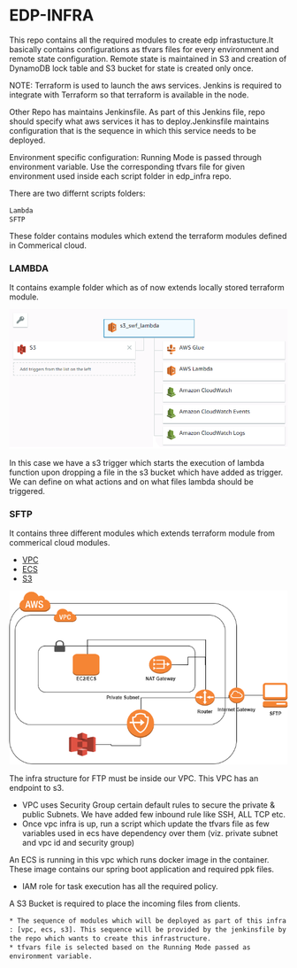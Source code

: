 # EDP-INFRA

This repo contains all the required modules to create edp infrastucture.It basically contains configurations as tfvars files for every environment and remote state configuration. Remote state is maintained in S3 and creation of DynamoDB lock table and S3 bucket for state is created only once.

NOTE:
Terraform is used to launch the aws services. Jenkins is required to integrate with Terraform so that terraform is available in the node.

Other Repo has maintains Jenkinsfile. As part of this Jenkins file, repo should specify what aws services it has to deploy.Jenkinsfile maintains configuration that is the sequence in which this service needs to be deployed.

Environment specific configuration: Running Mode is passed through environment variable. Use the corresponding tfvars file for given environment used inside each script folder in edp_infra repo. 

There are two differnt scripts folders:

```
Lambda
SFTP
```

These folder contains modules which extend the terraform modules defined in Commerical cloud.


### LAMBDA

It contains example folder which as of now extends locally stored terraform module. 

![LAMBDA](./images/lambda.png)

In this case we have a s3 trigger which starts the execution of lambda function upon dropping a file in the s3 bucket which have added as trigger. We can define on what actions and on what files lambda should be triggered.

### SFTP

It contains three different modules which extends terraform module from commerical cloud modules. 
* [VPC](https://github.optum.com/PE-IAC-AWS/aws_vpc) 
* [ECS](https://github.optum.com/PE-IAC-AWS/aws_ecs) 
* [S3](https://github.optum.com/PE-IAC-AWS/aws_s3)
	
![SFTP](./images/SFTP.png)

The infra structure for FTP must be inside our VPC. This VPC has an endpoint to s3.
* VPC uses Security Group certain default rules to secure the private & public Subnets. We have added few inbound rule like SSH, ALL TCP etc.
* Once vpc infra is up, run a script which update the tfvars file as few variables used in ecs have dependency over them (viz. private subnet and vpc id and security group) 

An ECS is running in this vpc which runs docker image in the container. These image contains our spring boot application and required ppk files. 
* IAM role for task execution has all the required policy.

A S3 Bucket is required to place the incoming files from clients.  

``` 
* The sequence of modules which will be deployed as part of this infra : [vpc, ecs, s3]. This sequence will be provided by the jenkinsfile by the repo which wants to create this infrastructure. 
* tfvars file is selected based on the Running Mode passed as environment variable.
```
